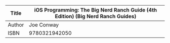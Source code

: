 Title  | iOS Programming: The Big Nerd Ranch Guide (4th Edition) (Big Nerd Ranch Guides)
-------|-------------------
Author | Joe Conway
ISBN   | 9780321942050
